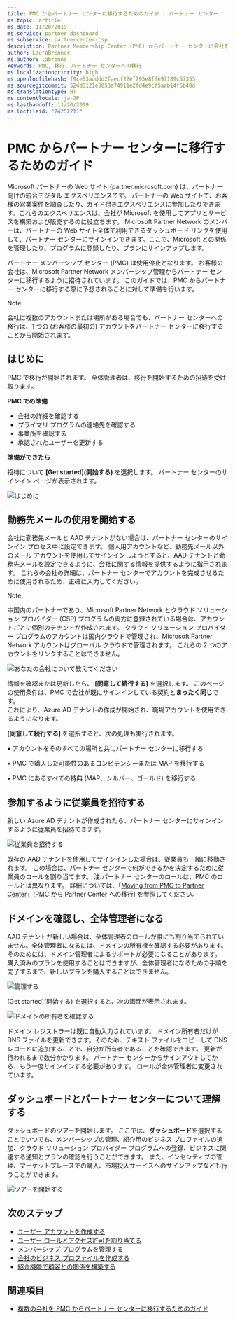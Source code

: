 ```yaml
---
title: PMC からパートナー センターに移行するためのガイド | パートナー センター
ms.topic: article
ms.date: 11/20/2019
ms.service: partner-dashboard
ms.subservice: partnercenter-csp
description: Partner Membership Center (PMC) からパートナー センターに会社を移行する方法について説明します。
author: LauraBrenner
ms.author: labrenne
keywords: PMC, 移行, パートナー センターへの移行
ms.localizationpriority: high
ms.openlocfilehash: f9ce53adddd2faecf22ef795e8ffe97189c57353
ms.sourcegitcommit: 524d3121e5053a74911e2fd4e9cf5aab14f6b48d
ms.translationtype: HT
ms.contentlocale: ja-JP
ms.lasthandoff: 11/20/2019
ms.locfileid: "74252211"
---
```

# <a name="guide-to-migrating-from-pmc-to-partner-center"></a>PMC からパートナー センターに移行するためのガイド

Microsoft パートナーの Web サイト (partner.microsoft.com) は、パートナー向けの統合デジタル エクスペリエンスです。 パートナーの Web サイトで、お客様の営業案件を調査したり、ガイド付きエクスペリエンスに参加したりできます。これらのエクスペリエンスは、会社が Microsoft を使用してアプリとサービスを構築および販売するのに役立ちます。 Microsoft Partner Network のメンバーは、パートナーの Web サイト全体で利用できるダッシュボード リンクを使用して、パートナー センターにサインインできます。ここで、Microsoft との関係を管理したり、プログラムに登録したり、プランにサインアップします。 

パートナー メンバーシップ センター (PMC) は使用停止となります。 お客様の会社は、Microsoft Partner Network メンバーシップ管理からパートナー センターに移行するように招待されています。 このガイドでは、PMC からパートナー センターに移行する際に予想されることに対して準備を行います。

>[!Note]
>会社に複数のアカウントまたは場所がある場合でも、パートナー センターへの移行は、1 つの (お客様の最初の) アカウントをパートナー センターに移行することから開始されます。

## <a name="get-started"></a>はじめに

PMC で移行が開始されます。 全体管理者は、移行を開始するための招待を受け取ります。 

**PMC での準備**
- 会社の詳細を確認する 
- プライマリ プログラムの連絡先を確認する 
- 事業所を確認する
- 承認されたユーザーを更新する

**準備ができたら**

招待について **[Get started]\(開始する\)** を選択します。 パートナー センターのサインイン ページが表示されます。

![はじめに](images/migration/getstarted.jpg)

## <a name="start-with-your-work-email"></a>勤務先メールの使用を開始する

会社に勤務先メールと AAD テナントがない場合は、パートナー センターのサインイン プロセス中に設定できます。 個人用アカウントなど、勤務先メール以外のメール アカウントを使用してサインインしようとすると、AAD テナントと勤務先メールを設定できるように、会社に関する情報を提供するように指示されます。
これらの会社の詳細は、パートナー センターでアカウントを完成させるために使用されるため、正確に入力してください。

>[!Note]
>中国内のパートナーであり、Microsoft Partner Network とクラウド ソリューション プロバイダー (CSP) プログラムの両方に登録されている場合は、アカウントごとに個別のテナントが作成されます。 クラウド ソリューション プロバイダー プログラムのアカウントは国内クラウドで管理され、Microsoft Partner Network アカウントはグローバル クラウドで管理されます。 これらの 2 つのアカウントをリンクすることはできません。

![あなたの会社について教えてください](images/migration/newtellusabout.png)

情報を確認または更新したら、 **[同意して続行する]** を選択します。
このページの使用条件は、PMC で会社が既にサインインしている契約と**まったく同じ**です。  
これにより、Azure AD テナントの作成が開始され、職場アカウントを使用できるようになります。

**[同意して続行する]** を選択すると、次の処理も実行されます。

•   アカウントをそのすべての場所と共にパートナー センターに移行する

•   PMC で購入した可能性のあるコンピテンシーまたは MAP を移行する

•   PMC にあるすべての特典 (MAP、シルバー、ゴールド) を移行する

## <a name="invite-employees-to-join-you"></a>参加するように従業員を招待する

新しい Azure AD テナントが作成されたら、パートナー センターにサインインするように従業員を招待できます。

![従業員を招待する](images/migration/invite.png)


既存の AAD テナントを使用してサインインした場合は、従業員も一緒に移動されます。 この場合は、パートナー センターで何ができるかを決定するために従業員のロールを割り当てます。 注:パートナー センターのロールは、PMC のロールとは異なります。 詳細については、「[Moving from PMC to Partner Center](move-pmc-pc-map.md)」(PMC から Partner Center への移行) を参照してください。

## <a name="verify-your-domain-and-become-a-global-admin"></a>ドメインを確認し、全体管理者になる  

AAD テナントが新しい場合は、全体管理者のロールが誰にも割り当てられていません。全体管理者になるには、ドメインの所有権を確認する必要があります。 そのためには、ドメイン管理者によるサポートが必要になることがあります。 購入済みのプランを使用することはできますが、全体管理者になるための手順を完了するまで、新しいプランを購入することはできません。 

![管理する](images/migration/takecontrol.png)

[Get started]\(開始する\) を選択すると、次の画面が表示されます。

![ドメインの所有者を確認する](images/migration/verifytxt.png)

ドメイン レジストラーは既に自動入力されています。 ドメイン所有者だけが DNS ファイルを更新できます。そのため、テキスト ファイルをコピーして DNS レコードに追加することで、自分が所有者であることを確認できます。 更新が行われるまで数分かかります。 パートナー センターからサインアウトしてから、もう一度サインインする必要があります。 ロールが全体管理者に変更されています。 


## <a name="get-acquainted-with-your-dashboard-and-partner-center"></a>ダッシュボードとパートナー センターについて理解する

ダッシュボードのツアーを開始します。 ここでは、**ダッシュボード**を選択することでいつでも、メンバーシップの管理、紹介用のビジネス プロファイルの追加、クラウド ソリューション プロバイダー プログラムへの登録、ビジネスに関連する通知とプランの確認を行うことができます。 また、インセンティブの管理、マーケットプレースでの購入、市場投入サービスへのサインアップなども行うことができます。  

![ツアーを開始する](images/migration/fre.png)

## <a name="next-steps"></a>次のステップ

- [ユーザー アカウントを作成する](create-user-accounts-and-set-permissions.md)
- [ユーザー ロールとアクセス許可を割り当てる](permissions-overview.md)
- [メンバーシップ プログラムを管理する](renew-mpn-offers.md)
- [会社のビジネス プロファイルを作成する](create-a-marketing-profile.md)
- [紹介機能で顧客との関係を構築する](responding-to-referrals.md)

## <a name="see-also"></a>関連項目

- [複数の会社を PMC からパートナー センターに移行するためのガイド](move-multiple-companies.md)
